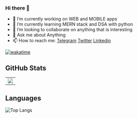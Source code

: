 
### Hi there 👋


- 🔭 I’m currently working on WEB and MOBILE apps
- 🌱 I’m currently learning MERN stack and DSA with python
- 👯 I’m looking to collaborate on anything that is interesting
- 💬 Ask me about Anything
- 📫 How to reach me: [Telegram](https://t.me/Xeurek4) [Twitter](https://x.com/xeurek4) [Linkedin](https://et.linkedin.com/in/xeurek4)


[![wakatime](https://wakatime.com/badge/user/xeurek4.svg)](https://wakatime.com/@xeurek4)

## GitHub Stats
<table border="0" border="none">
 <tr>
    <td>
     <img align="center" src="https://github-readme-stats.vercel.app/api?username=Besufikad17&count_private=true&title_color=0E8EE9&icon_color=0E8EE9&custom_title=Eureka's+GitHub+Stats&show_icons=true"
   </td>
 </tr>
</table>


## Languages

![Top Langs](https://github-readme-stats.vercel.app/api/top-langs/?username=xeureka&layout=compact)
